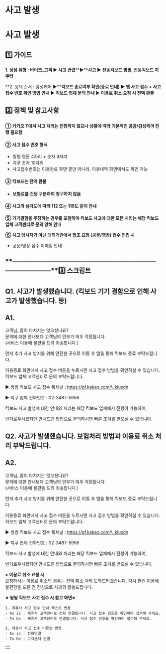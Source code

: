 # 사고 발생

**사고 발생**
=========

**1️⃣ 가이드**
-----------

**1. 상담 유형 : 바이크\_고객 ▶ 사고 관련****▶****사고 ▶ 전동킥보드 씽씽, 전동킥보드 지쿠터**

**2. 응대 순서 : 감성케어 ▶****킥보드 종료여부 확인(종료 안내) ▶ 앱 사고 접수 + 사고 접수 번호 확인 방법 안내 ▶ 킥보드 업체 문의 안내 ▶ 이용료 취소 요청 시 전액 환불**

**2️⃣ 정책 및 참고사항**
-----------------

#### **① 카카오 T에서 사고 처리는 진행하지 않으나 상황에 따라 기본적인 공감/감성케어 진행 필요함**

#### **②** **사고 접수 번호 형식**

* 씽씽 영문 4자리 + 숫자 4자리
* 지쿠 숫자 10자리
* 사고접수번호는 이용완료 화면 뿐만 아니라, 이용내역 화면에서도 확인 가능

#### ③ **킥보드는 전액 환불**

* #### 보험료를 건당 구분하여 청구하지 않음

#### **④** 사고의 심각도에 따라 112 또는 119도 같이 안내

**⑤ 기기결함을 주장하는 경우를 포함하여 킥보드 사고에 대한 모든 처리는 해당 킥보드 업체 고객센터로 문의 양해 안내**

**⑥ 사고 당사자가 아닌 대외기관에서 협조 요청 (공문/영장) 접수 인입 시**

* 공문/영장 접수 이메일 안내

**―****―****―****―****―****―****―****―****―****―****―****―****―****―****―****―****―****―****―****―****―****―****―****―****―****―****―****―****―****3️⃣ 스크립트**
-------------------------------------------------------------------------------------------------------------------------------------------------------------

**Q1.** **사고가 발생했습니다. (킥보드 기기 결함으로 인해 사고가 발생했습니다. 등)**
------------------------------------------------------

**A1.**
-------

고객님, 많이 다치지는 않으셨나요?  
문의에 대한 안내보다 고객님의 안부가 매우 걱정됩니다.  
(서비스 이용에 불편을 드려 죄송합니다.)  
  
먼저 추가 사고 방지를 위해 안전한 곳으로 이동 후 앱을 통해 킥보드 종료 부탁드립니다.  
  
이용종료 화면에서 사고 접수 버튼을 누르시면 사고 접수 방법을 확인하실 수 있습니다.  
킥보드 업체 고객센터로 문의 부탁드립니다.  
  
▶ 씽씽 킥보드 사고 접수 톡채널 : https://pf.kakao.com/\_kiuxdn

▶ 지쿠 업체 전화번호 : 02-3487-5956  
  
킥보드 사고 발생에 대한 안내와 처리는 해당 킥보드 업체에서 진행이 가능하여,

번거로우시겠지만 안내드린 방법으로 문의하시면 빠른 조치를 받으실 수 있습니다.

**Q2. 사고가 발생했습니다. 보험처리 방법과 이용료 취소 처리 부탁드립니다.**
----------------------------------------------

**A2.**
-------

고객님, 많이 다치지는 않으셨나요?  
문의에 대한 안내보다 고객님의 안부가 매우 걱정됩니다.  
(서비스 이용에 불편을 드려 죄송합니다.)  
  
먼저 추가 사고 방지를 위해 안전한 곳으로 이동 후 앱을 통해 킥보드 종료 부탁드립니다.

이용종료 화면에서 사고 접수 버튼을 누르시면 사고 접수 방법을 확인하실 수 있습니다.  
킥보드 업체 고객센터로 문의 부탁드립니다.  
  
▶ 씽씽 킥보드 사고 접수 톡채널 : https://pf.kakao.com/\_kiuxdn

▶ 지쿠 업체 전화번호 : 02-3487-5956  
  
킥보드 사고 발생에 대한 안내와 처리는 해당 킥보드 업체에서 진행이 가능하여,

번거로우시겠지만 안내드린 방법으로 문의하시면 빠른 조치를 받으실 수 있습니다.

**> 이용료 취소 요청 시**  
요청하시는 이용료 취소의 경우는 전액 취소 처리 도와드리겠습니다. 다시 한번 이용에 불편함을 드린 점 진심으로 사과의 말씀드립니다.

**※ 씽씽 킥보드 사고 접수 시 참고 화면※**

```
1. 제휴사 사고 접수 안내 텍스트 변경  
- As is : 제휴사 고객센터로 전화 연결됩니다. 사고 접수 번호를 확인하여 접수해 주세요.   
- To be : 제휴사 고객센터로 연결됩니다. 사고 접수 번호를 확인하여 접수해 주세요.  
  
2. 제휴사 사고 접수 버튼명 변경  
- As is : 전화연결  
- To be : 고객센터 연결
```

|  |
| --- |
|  |